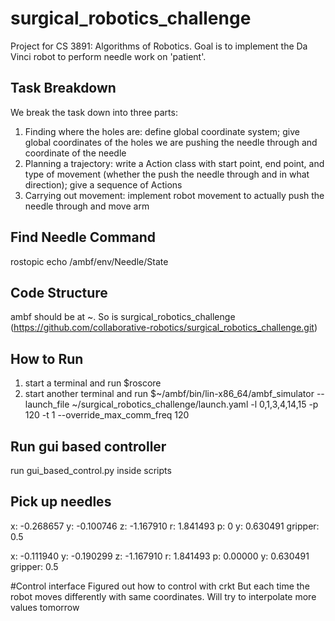# surgical_robotics_challenge

Project for CS 3891: Algorithms of Robotics. Goal is to implement the Da Vinci robot to perform needle work on 'patient'.

## Task Breakdown

We break the task down into three parts:
1) Finding where the holes are: define global coordinate system; give global coordinates of the holes we are pushing the needle through and coordinate of the needle
2) Planning a trajectory: write a Action class with start point, end point, and type of movement (whether the push the needle through and in what direction); give a sequence of Actions
3) Carrying out movement: implement robot movement to actually push the needle through and move arm
 
## Find Needle Command
rostopic echo /ambf/env/Needle/State

## Code Structure

ambf should be at ~. So is surgical_robotics_challenge (https://github.com/collaborative-robotics/surgical_robotics_challenge.git)

## How to Run

1) start a terminal and run $roscore
2) start another terminal and run $~/ambf/bin/lin-x86_64/ambf_simulator --launch_file ~/surgical_robotics_challenge/launch.yaml -l 0,1,3,4,14,15 -p 120 -t 1 --override_max_comm_freq 120

## Run gui based controller
run gui_based_control.py inside scripts 

## Pick up needles
x: -0.268657
y: -0.100746
z: -1.167910
r: 1.841493
p: 0
y: 0.630491
gripper: 0.5

x: -0.111940
y: -0.190299
z: -1.167910
r: 1.841493
p: 0.00000
y: 0.630491
gripper: 0.5

#Control interface
Figured out how to control with crkt 
But each time the robot moves differently with same coordinates.
Will try to interpolate more values tomorrow
